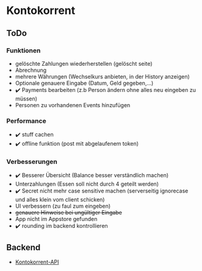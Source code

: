 # Kontokorrent
## ToDo
### Funktionen
* gelöschte Zahlungen wiederherstellen (gelöscht seite)
* Abrechnung
* mehrere Währungen (Wechselkurs anbieten, in der History anzeigen)
* Optionale genauere Eingabe (Datum, Geld gegeben,...)
* ✔️ Payments bearbeiten (z.b Person ändern ohne alles neu eingeben zu müssen)
* Personen zu vorhandenen Events hinzufügen
### Performance
* ✔️ stuff cachen
* ✔️ offline funktion (post mit abgelaufenem token)
### Verbesserungen
* ✔️ Besserer Übersicht (Balance besser verständlich machen)
* Unterzahlungen (Essen soll nicht durch 4 geteilt werden)
* ✔️ Secret nicht mehr case sensitive machen (serverseitig ignorecase und alles klein vom client schicken)
* UI verbessern (zu faul zum eingeben)
* ~~genauere Hinweise bei ungültiger Eingabe~~
* App nicht im Appstore gefunden
* ✔️ rounding im backend kontrollieren
## Backend
* [Kontokorrent-API](https://github.com/tuwrraphael/kontokorrent-api)
